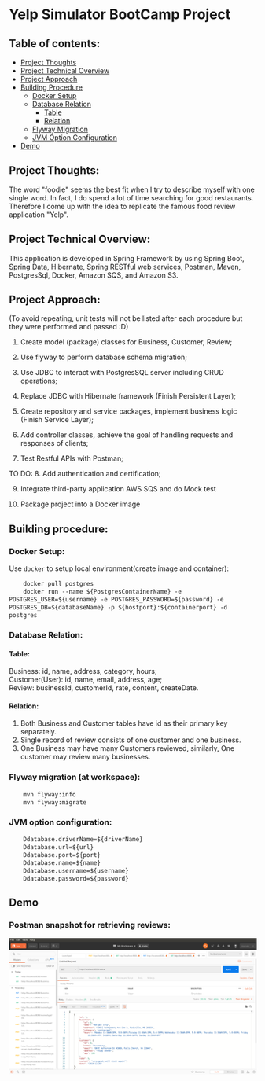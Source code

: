 # Yelp Simulator BootCamp Project

## Table of contents:
* [Project Thoughts](#project-thoughts)    
* [Project Technical Overview](#project-technical-overview)  
* [Project Approach](#project-approach)  
* [Building Procedure](#building-procedure)  
  * [Docker Setup](#docker-setup)    
  * [Database Relation](#database-relation)      
    * [Table](#table)        
    * [Relation](#relation) 
  * [Flyway Migration](#flyway-migration-(at-workspace))
  * [JVM Option Configuration](#jvm-option-configuration)
* [Demo](#demo)
         
    



## Project Thoughts:
The word "foodie" seems the best fit when I try to describe myself with one single word. In fact, I do spend a lot of time searching for good restaurants. Therefore I come up with the idea to replicate the famous food review application "Yelp".

## Project Technical Overview:
 This application is developed in Spring Framework by using Spring Boot, Spring Data, Hibernate, Spring RESTful web services, Postman, Maven, PostgresSql, Docker, Amazon SQS, and Amazon S3.
 
## Project Approach:
(To avoid repeating, unit tests will not be listed after each procedure but they were performed and passed :D)

1. Create model (package) classes for Business, Customer, Review;

2. Use flyway to perform database schema migration;

3. Use JDBC to interact with PostgresSQL server including CRUD operations;

4. Replace JDBC with Hibernate framework (Finish Persistent Layer);

5. Create repository and service packages, implement business logic (Finish Service Layer);

6. Add controller classes, achieve the goal of handling requests and responses of clients;

7. Test Restful APIs with Postman;

TO DO:
8. Add authentication and certification;

9. Integrate third-party application AWS SQS and do Mock test

10. Package project into a Docker image
## Building procedure:
### Docker Setup:
Use `docker` to setup local environment(create image and container):

        docker pull postgres
        docker run --name ${PostgresContainerName} -e POSTGRES_USER=${username} -e POSTGRES_PASSWORD=${password} -e POSTGRES_DB=${databaseName} -p ${hostport}:${containerport} -d postgres
### Database Relation:
#### Table: 
Business: id, name, address, category, hours;<br />
Customer(User): id, name, email, address, age;<br />
Review: businessId, customerId, rate, content, createDate.

#### Relation:
1. Both Business and Customer tables have id as their primary key separately.
2. Single record of review consists of one customer and one business.
3. One Business may have many Customers reviewed, similarly, One customer may review many businesses.

### Flyway migration (at workspace):
        mvn flyway:info
        mvn flyway:migrate
### JVM option configuration:
        Ddatabase.driverName=${driverName}
        Ddatabase.url=${url}
        Ddatabase.port=${port}
        Ddatabase.name=${name}
        Ddatabase.username=${username}
        Ddatabase.password=${password}
## Demo 
### Postman snapshot for retrieving reviews:
![GitHub Logo](./postman.png)